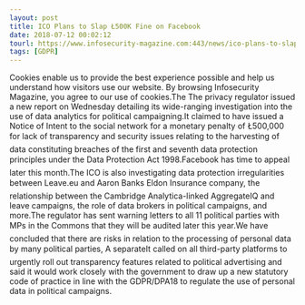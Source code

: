 ```yaml
---
layout: post
title: ICO Plans to Slap Ł500K Fine on Facebook
date: 2018-07-12 00:02:12
tourl: https://www.infosecurity-magazine.com:443/news/ico-plans-to-slap-500k-fine-on/
tags: [GDPR]
---
```

Cookies enable us to provide the best experience possible and help us understand how visitors use our website. By browsing Infosecurity Magazine, you agree to our use of cookies.The The privacy regulator issued a new report on Wednesday detailing its wide-ranging investigation into the use of data analytics for political campaigning.It claimed to have issued a Notice of Intent to the social network for a monetary penalty of Ł500,000 for lack of transparency and security issues relating to the harvesting of data constituting breaches of the first and seventh data protection principles under the Data Protection Act 1998.Facebook has time to appeal later this month.The ICO is also investigating data protection irregularities between Leave.eu and Aaron Banks Eldon Insurance company, the relationship between the Cambridge Analytica-linked AggregateIQ and leave campaigns, the role of data brokers in political campaigns, and more.The regulator has sent warning letters to all 11 political parties with MPs in the Commons that they will be audited later this year.We have concluded that there are risks in relation to the processing of personal data by many political parties, A separateIt called on all third-party platforms to urgently roll out transparency features related to political advertising and said it would work closely with the government to draw up a new statutory code of practice in line with the GDPR/DPA18 to regulate the use of personal data in political campaigns.
